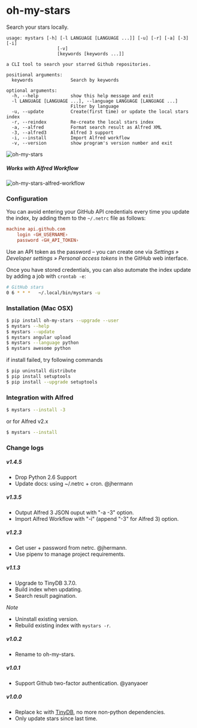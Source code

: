 # oh-my-stars

Search your stars locally.

```
usage: mystars [-h] [-l LANGUAGE [LANGUAGE ...]] [-u] [-r] [-a] [-3] [-i]
                   [-v]
                   [keywords [keywords ...]]

a CLI tool to search your starred Github repositories.

positional arguments:
  keywords              Search by keywords

optional arguments:
  -h, --help            show this help message and exit
  -l LANGUAGE [LANGUAGE ...], --language LANGUAGE [LANGUAGE ...]
                        Filter by language
  -u, --update          Create(first time) or update the local stars index
  -r, --reindex         Re-create the local stars index
  -a, --alfred          Format search result as Alfred XML
  -3, --alfred3         Alfred 3 support
  -i, --install         Import Alfred workflow
  -v, --version         show program's version number and exit
```

![oh-my-stars](https://raw.github.com/wolfg1969/my-stars-pilot/master/oh-my-stars.png)
##### Works with Alfred Workflow

![oh-my-stars-alfred-workflow](https://raw.github.com/wolfg1969/my-stars-pilot/master/oh-my-stars-alfred-workflow.png)

### Configuration
You can avoid entering your GitHub API credentials every time you update the index, by adding them to the ``~/.netrc`` file as follows:

```ini
machine api.github.com
    login ‹GH_USERNAME›
    password ‹GH_API_TOKEN›
```
Use an API token as the password – you can create one via *Settings » Developer settings » Personal access tokens* in the GitHub web interface.

Once you have stored credentials, you can also automate the index update by adding a job with ``crontab -e``:

```sh
# GitHub stars
0 6 * * *	~/.local/bin/mystars -u
```

### Installation (Mac OSX)
```sh
$ pip install oh-my-stars --upgrade --user
$ mystars --help
$ mystars --update
$ mystars angular upload
$ mystars --language python
$ mystars awesome python
``` 

if install failed, try following commands
```sh
$ pip uninstall distribute
$ pip install setuptools
$ pip install --upgrade setuptools
```

### Integration with Alfred
```sh
$ mystars --install -3
```
or for Alfred v2.x
```sh
$ mystars --install
```

### Change logs

##### v1.4.5
- Drop Python 2.6 Support
- Update docs: using ~/.netrc + cron. @jhermann

##### v1.3.5
- Output Alfred 3 JSON ouput with "-a -3" option.
- Import Alfred Workflow with "-i" (append "-3" for Alfred 3) option.

##### v1.2.3
- Get user + password from netrc. @jhermann.
- Use pipenv to manage project requirements.

##### v1.1.3
- Upgrade to TinyDB 3.7.0.
- Build index when updating.
- Search result pagination.

*Note*
- Uninstall existing version.
- Rebuild existing index with `mystars -r`.

##### v1.0.2
- Rename to oh-my-stars.

##### v1.0.1
- Support Github two-factor authentication. @yanyaoer

##### v1.0.0

- Replace kc with [TinyDB](https://github.com/msiemens/tinydb), no more non-python dependencies.
- Only update stars since last time.
